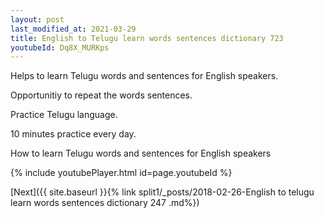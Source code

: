 ```yaml
---
layout: post
last_modified_at: 2021-03-29
title: English to Telugu learn words sentences dictionary 723 
youtubeId: Dq8X_MURKps
---
```

 
 
Helps to learn Telugu words and sentences for English speakers.

Opportunitiy to repeat the words sentences. 

Practice Telugu language. 
 
10 minutes practice every day. 
 
How to learn Telugu words and sentences for English speakers 
 
{% include youtubePlayer.html id=page.youtubeId %}
 
 
[Next]({{ site.baseurl }}{% link  split1/_posts/2018-02-26-English to telugu learn words sentences dictionary 247 .md%})
 
